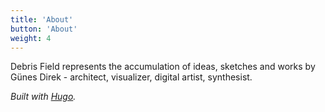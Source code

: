 ```yaml
---
title: 'About'
button: 'About'
weight: 4
---
```


Debris Field represents the accumulation of ideas, sketches and works by Günes Direk - architect, visualizer, digital artist, synthesist.


*Built with [Hugo](https://gohugo.io).*
